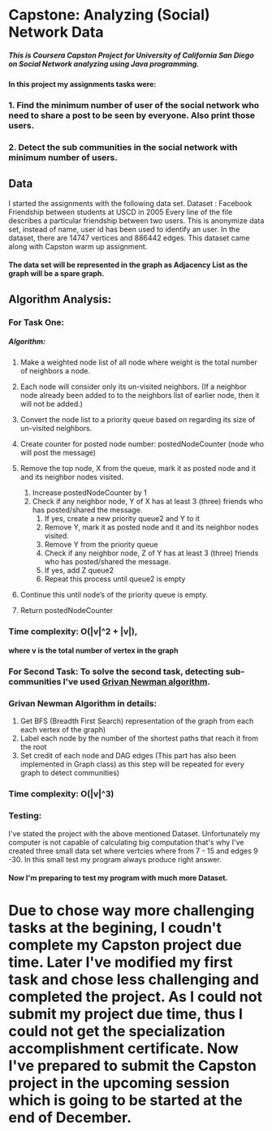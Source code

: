 # Capstone: Analyzing (Social) Network Data

##### This is Coursera Capston Project for University of California San Diego on Social Network analyzing using Java programming.

#### In this project my assignments tasks were:
### 1. Find the minimum number of user of the social network who need to share a post to be seen by everyone. Also print those users.
### 2. Detect the sub communities in the social network with minimum number of users. 

## Data
I started the assignments with the following data set. 
Dataset : Facebook Friendship between students at USCD in 2005
Every line of the file describes a particular friendship between two users.
This is anonymize data set, instead of name, user id has been used to identify an user.
In the dataset, there are 14747 vertices and 886442 edges.
This dataset came along with Capston warm up assignment.

#### The data set will be represented in the graph as Adjacency List as the graph will be a spare graph.

## Algorithm Analysis:
### For Task One:
##### Algorithm:
1. Make a weighted node list of all node where weight is the total number of neighbors a node. 
1. Each node will consider only its un-visited neighbors. (If a neighbor node already been added to to the neighbors list of earlier node, then it will not be added.)
1. Convert the node list to a priority queue based on regarding its size of un-visited neighbors.
1. Create counter for posted node number: postedNodeCounter (node who will post the message)
1. Remove the top node, X from the queue, mark it as posted node and it and its neighbor nodes visited.
	1. Increase postedNodeCounter by 1
	1. Check if any neighbor node, Y of X has at least 3 (three) friends who has posted/shared the message.
		1. If yes, create a new priority queue2  and Y to it
		1. Remove Y, mark it as posted node and it and its neighbor nodes visited. 
		1. Remove Y from the priority queue
		1. Check if any neighbor node, Z of Y has at least 3 (three) friends who has posted/shared the message.
		1. If yes, add Z queue2
		1. Repeat this process until queue2 is empty

1. Continue this until node’s of the priority queue is empty.
1. Return postedNodeCounter

### Time complexity: O(|v|^2 + |v|), 
#### where v is the total number of vertex in the graph

### For Second Task: To solve the second task, detecting sub-communities I've used [Grivan Newman algorithm](https://en.wikipedia.org/wiki/Girvan%E2%80%93Newman_algorithm).
	
### Grivan Newman Algorithm in details:
  1. Get BFS (Breadth First Search) representation of the graph from each each vertex of the graph)
  2. Label each node by the number of the shortest paths that reach it from the root
  3. Set credit of each node and DAG edges (This part has also been implemented in Graph class) as this step
   will be repeated for every graph to detect communities)
  
 ### Time complexity: O(|v|^3)

### Testing:
I've stated the project with the above mentioned Dataset. Unfortunately my computer is not capable of calculating big computation that's why I've created three small
data set where vertcies where from 7 - 15 and edges 9 -30. In this small test my program always produce 
right answer. 
#### Now I'm preparing to test my program with much more Dataset.

# Due to chose way more challenging tasks at the begining, I coudn't complete my Capston project due time. Later I've modified my first task and chose less challenging and completed the project. As I could not submit my project due time, thus I could not get the specialization accomplishment certificate. Now I've prepared to submit the Capston project in the upcoming session which is going to be started at the end of December. 
